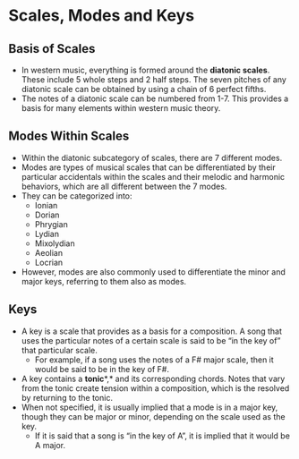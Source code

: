 # Scales, Modes and Keys

## Basis of Scales

- In western music, everything is formed around the **diatonic scales**. These include 5 whole steps and 2 half steps. The seven pitches of any diatonic scale can be obtained by using a chain of 6 perfect fifths.
- The notes of a diatonic scale can be numbered from 1-7. This provides a basis for many elements within western music theory.

## Modes Within Scales

- Within the diatonic subcategory of scales, there are 7 different modes.
- Modes are types of musical scales that can be differentiated by their particular accidentals within the scales and their melodic and harmonic behaviors, which are all different between the 7 modes.
- They can be categorized into:
    - Ionian
    - Dorian
    - Phrygian
    - Lydian
    - Mixolydian
    - Aeolian
    - Locrian
- However, modes are also commonly used to differentiate the minor and major keys, referring to them also as modes.

## Keys

- A key is a scale that provides as a basis for a composition. A song that uses the particular notes of a certain scale is said to be “in the key of” that particular scale.
    - For example, if a song uses the notes of a F# major scale, then it would be said to be in the key of F#.
- A key contains a **tonic***,* and its corresponding chords. Notes that vary from the tonic create tension within a composition, which is the resolved by returning to the tonic.
- When not specified, it is usually implied that a mode is in a major key, though they can be major or minor, depending on the scale used as the key.
    - If it is said that a song is “in the key of A”, it is implied that it would be A major.